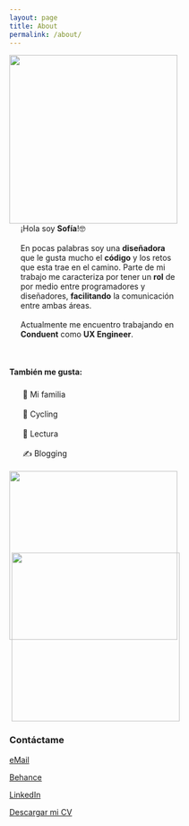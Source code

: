 ```yaml
---
layout: page
title: About
permalink: /about/
---
```


<div style="float:left;"><img width="300" src="{{ site.baseurl }}/images/instayo.jpg"></div>

<div style="float:left; max-width: 100%; margin-left: 20px; width: 55%">
  ¡Hola soy <b>Sofía</b>!🤓
  <br><br>
  En pocas palabras soy una <b>diseñadora</b> que le gusta mucho el <b>código</b> y los retos que esta trae en el camino. Parte de mi trabajo me caracteriza por tener un <b>rol</b> de por medio entre programadores y diseñadores, <b>facilitando</b> la comunicación entre ambas áreas.
<br><br>
Actualmente me encuentro trabajando en <b>Conduent</b> como <b>UX Engineer</b>.
</div>
<div style="clear:both;"></div>

<div style="float:left; max-width:100%; width: 55%; margin-top:50px;">
<b>También me gusta:</b>
<ul style="list-style-type: none;line-height: 35px;">
<li>💜 Mi familia</li>
<li>🚴‍ Cycling</li>
<li>📒 Lectura</li>
<li>✍️ Blogging</li>
</ul>
</div>

<div style="float:left;"><img width="300" src="{{ site.baseurl }}/images/book.jpg"></div>
<div style="float:right;margin-top:-155px;margin-right:200px;"><img width="300" src="{{ site.baseurl }}/images/zoo.jpg"></div>

<div style="clear:both;"></div>

### Contáctame

[eMail](mailto:escobar.isofia@gmail.com)

[Behance](https://www.behance.net/isofiaescobar)

[LinkedIn](https://www.linkedin.com/in/ingrid-sofia-escobar-14513a70/)

[Descargar mi CV](https://sssofia.github.io/sophie-landing/docs/cv-sofiaescobar.pdf)
